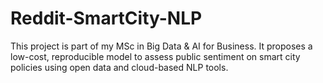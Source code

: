 # Reddit-SmartCity-NLP
This project is part of my MSc in Big Data &amp; AI for Business. It proposes a low-cost, reproducible model to assess public sentiment on smart city policies using open data and cloud-based NLP tools.
